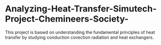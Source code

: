 # Analyzing-Heat-Transfer-Simutech-Project-Chemineers-Society-
This project is baswd on understanding the fundamental principles of heat transfer by studying conduction covection radiation and heat exchangers.
